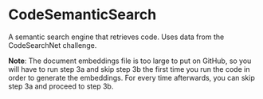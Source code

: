 # CodeSemanticSearch
A semantic search engine that retrieves code. Uses data from the CodeSearchNet challenge.


**Note**: The document embeddings file is too large to put on GitHub, so you will have to run step 3a and skip step 3b the first time you run the code in order to generate the embeddings. For every time afterwards, you can skip step 3a and proceed to step 3b.
